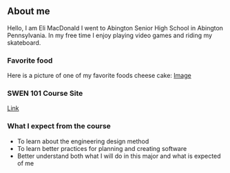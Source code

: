 ## About me

Hello, I am Eli MacDonald I went to Abington Senior High School in Abington Pennsylvania. In my free time I enjoy playing video games and riding my skateboard. 

### Favorite food
Here is a picture of one of my favorite foods cheese cake: [Image](cheesecake.jpg)

### SWEN 101 Course Site

[Link](http://www.se.rit.edu/~swen-101/00/index.html)

### What I expect from the course
* To learn about the engineering design method<br>
* To learn better practices for planning and creating software<br>
* Better understand both what I will do in this major and what is expected of me
